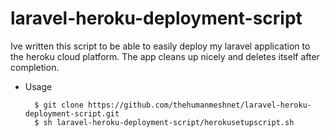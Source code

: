 # laravel-heroku-deployment-script
Ive written this script to be able to easily deploy my laravel application to the heroku cloud platform. The app cleans up nicely and deletes itself after completion.


* Usage

        $ git clone https://github.com/thehumanmeshnet/laravel-heroku-deployment-script.git
		$ sh laravel-heroku-deployment-script/herokusetupscript.sh
